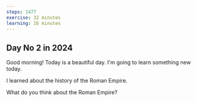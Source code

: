 ```yaml
---
steps: 1477
exercise: 32 minutes
learning: 16 minutes
---
```

## Day No 2 in 2024
Good morning! Today is a beautiful day.
I'm going to learn something new today.

I learned about the history of the Roman Empire.

What do you think about the Roman Empire?
